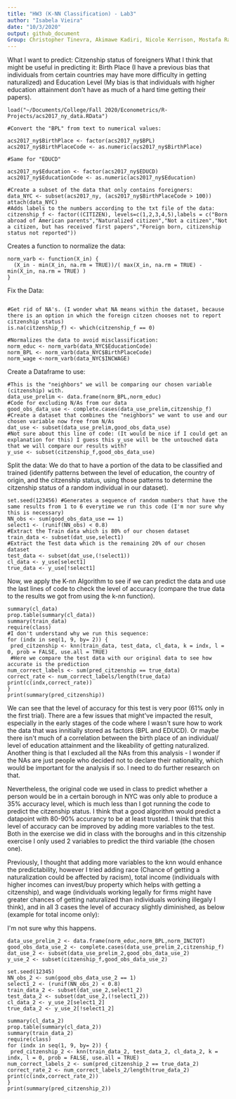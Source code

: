 ```yaml
---
title: "HW3 (K-NN Classification) - Lab3"
author: "Isabela Vieira"
date: "10/3/2020"
output: github_document
Group: Christopher Tinevra, Akimawe Kadiri, Nicole Kerrison, Mostafa Ragheb, Charles Reed.
---
```

What I want to predict: Citzenship status of foreigners 
What I think that might be useful in predicting it: Birth Place (I have a previous bias that individuals from certain countries may have more difficulty in getting naturalized) and Education Level (My bias is that individuals with higher education attainment don't have as much of a hard time getting their papers). 
```{r}
load("~/Documents/College/Fall 2020/Econometrics/R-Projects/acs2017_ny_data.RData")

#Convert the "BPL" from text to numerical values:

acs2017_ny$BirthPlace <- factor(acs2017_ny$BPL)
acs2017_ny$BirthPlaceCode <- as.numeric(acs2017_ny$BirthPlace)

#Same for "EDUCD"

acs2017_ny$Education <- factor(acs2017_ny$EDUCD)
acs2017_ny$EducationCode <- as.numeric(acs2017_ny$Education)

#Create a subset of the data that only contains foreigners:
data_NYC <- subset(acs2017_ny, (acs2017_ny$BirthPlaceCode > 100))
attach(data_NYC)
#Adds labels to the numbers according to the txt file of the data:
citzenship_f <- factor((CITIZEN), levels=c(1,2,3,4,5),labels = c("Born abroad of American parents","Naturalized citizen","Not a citizen","Not a citizen, but has received first papers","Foreign born, citizenship status not reported"))

```

Creates a function to normalize the data:
```{r}
norm_varb <- function(X_in) {
  (X_in - min(X_in, na.rm = TRUE))/( max(X_in, na.rm = TRUE) - min(X_in, na.rm = TRUE) )
}
```

Fix the Data: 

```{r}

#Get rid of NA's. (I wonder what NA means within the dataset, because there is an option in which the foreign citzen chooses not to report citzenship status)
is.na(citzenship_f) <- which(citzenship_f == 0)

#Normalizes the data to avoid misclassification:
norm_educ <- norm_varb(data_NYC$EducationCode)
norm_BPL <- norm_varb(data_NYC$BirthPlaceCode)
norm_wage <-norm_varb(data_NYC$INCWAGE)
```

Create a Dataframe to use:

```{r}
#This is the "neighbors" we will be comparing our chosen variable (citzenship) with. 
data_use_prelim <- data.frame(norm_BPL,norm_educ)
#Code for excluding N/As from our data
good_obs_data_use <- complete.cases(data_use_prelim,citzenship_f)
#Create a dataset that combines the "neighbors" we want to use and our chosen variable now free from N/As
dat_use <- subset(data_use_prelim,good_obs_data_use)
#Not sure about this line of code: (It would be nice if I could get an explanation for this) I guess this y_use will be the untouched data that we will compare our results with?
y_use <- subset(citzenship_f,good_obs_data_use)
```

Split the data: We do that to have a portion of the data to be classified and trained (identify patterns between the level of education, the country of origin, and the citzenship status, using those patterns to determine the citzenship status of a random individual in our dataset). 

```{r}
set.seed(123456) #Generates a sequence of random numbers that have the same results from 1 to 6 everytime we run this code (I'm nor sure why this is necessary)
NN_obs <- sum(good_obs_data_use == 1)
select1 <- (runif(NN_obs) < 0.8)
#Extract the Train data which is 80% of our chosen dataset 
train_data <- subset(dat_use,select1)
#Extract the Test data which is the remaining 20% of our chosen dataset
test_data <- subset(dat_use,(!select1))
cl_data <- y_use[select1]
true_data <- y_use[!select1]
```

Now, we apply the K-nn Algorithm to see if we can predict the data and use the last lines of code to check the level of accuracy (compare the true data to the results we got from using the k-nn function). 
```{r}
summary(cl_data)
prop.table(summary(cl_data))
summary(train_data)
require(class)
#I don't understand why we run this sequence:
for (indx in seq(1, 9, by= 2)) {
 pred_citzenship <- knn(train_data, test_data, cl_data, k = indx, l = 0, prob = FALSE, use.all = TRUE)
 #Here we compare the test data with our original data to see how accurate is the prediction
num_correct_labels <- sum(pred_citzenship == true_data)
correct_rate <- num_correct_labels/length(true_data)
print(c(indx,correct_rate))
}
print(summary(pred_citzenship))
```

We can see that the level of accuracy for this test is very poor (61% only in the first trial). There are a few issues that might've impacted the result, especially in the early stages of the code where I wasn't sure how to work the data that was innitially stored as factors (BPL and EDUCD). Or maybe there isn't much of a correlation between the birth place of an individual/ level of education attainment and the likeability of getting naturalized. Another thing is that I excluded all the NAs from this analysis -  I wonder if the NAs are just people who decided not to declare their nationality, which would be important for the analysis if so. I need to do further research on that. 

Nevertheless, the original code we used in class to predict whether a person would be in a certain borough in NYC was only able to produce a 35% accuracy level, which is much less than I got running the code to predict the citzenship status. I think that a good algorithm would predict a datapoint with 80-90% accurancy to be at least trusted. I think that this level of accuracy can be improved by adding more variables to the test. Both in the exercise we did in class with the boroughs and in this citzenship exercise I only used 2 variables to predict the third variable (the chosen one). 


Previously, I thought that adding more variables to the knn would enhance the predictability, however I tried adding race (Chance of getting a naturalization could be affected by racism), total income (individuals with higher incomes can invest/buy property which helps with getting a citzenship), and wage (individuals working legally for firms might have greater chances of getting naturalized than individuals working illegaly I think), and in all 3 cases the level of accuracy slightly diminished, as below (example for total income only): 

I'm not sure why this happens. 

```{r}
data_use_prelim_2 <- data.frame(norm_educ,norm_BPL,norm_INCTOT)
good_obs_data_use_2 <- complete.cases(data_use_prelim_2,citzenship_f)
dat_use_2 <- subset(data_use_prelim_2,good_obs_data_use_2)
y_use_2 <- subset(citzenship_f,good_obs_data_use_2)

set.seed(12345)
NN_obs_2 <- sum(good_obs_data_use_2 == 1)
select1_2 <- (runif(NN_obs_2) < 0.8)
train_data_2 <- subset(dat_use_2,select1_2)
test_data_2 <- subset(dat_use_2,(!select1_2))
cl_data_2 <- y_use_2[select1_2]
true_data_2 <- y_use_2[!select1_2]

summary(cl_data_2)
prop.table(summary(cl_data_2))
summary(train_data_2)
require(class)
for (indx in seq(1, 9, by= 2)) {
 pred_citzenship_2 <- knn(train_data_2, test_data_2, cl_data_2, k = indx, l = 0, prob = FALSE, use.all = TRUE)
num_correct_labels_2 <- sum(pred_citzenship_2 == true_data_2)
correct_rate_2 <- num_correct_labels_2/length(true_data_2)
print(c(indx,correct_rate_2))
}
print(summary(pred_citzenship_2))
```

                   
